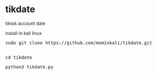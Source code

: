 # tikdate
tiktok account date 


install in kali linux
 
<pre class="notranslate"
<code>sudo git clone https://github.com/mominkali/tikdate.git
</code>
</pre>
<pre class="notranslate"
<code>cd tikdate</code>
</pre>

<pre class="notranslate"
<code>python3 tikdate.py</code>
</pre>
